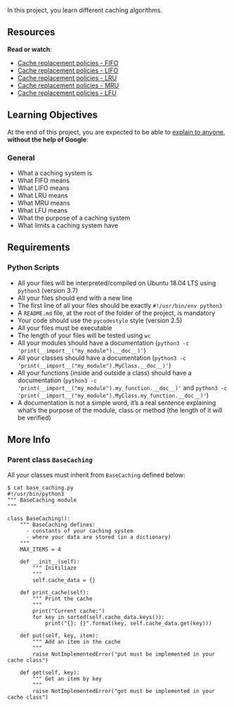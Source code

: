 <html>
<p>In this project, you learn different caching algorithms. </p>

<h2>Resources</h2>

<p><strong>Read or watch</strong>:</p>

<ul>
<li><a href="/rltoken/fjhr6EvFeF3mWwsPQXUKdQ" title="Cache replacement policies - FIFO" target="_blank">Cache replacement policies - FIFO</a> </li>
<li><a href="/rltoken/U44RQjXp8xBtsbNIyhHIyw" title="Cache replacement policies - LIFO" target="_blank">Cache replacement policies - LIFO</a> </li>
<li><a href="/rltoken/gKerxvR4dnXQYkBX2ujZiQ" title="Cache replacement policies - LRU" target="_blank">Cache replacement policies - LRU</a> </li>
<li><a href="/rltoken/Tmk4qEBZ7QTknvbpKabWfQ" title="Cache replacement policies - MRU" target="_blank">Cache replacement policies - MRU</a> </li>
<li><a href="/rltoken/8PEJ8L34bxhL2y--BW5zGQ" title="Cache replacement policies - LFU" target="_blank">Cache replacement policies - LFU</a> </li>
</ul>

<h2>Learning Objectives</h2>

<p>At the end of this project, you are expected to be able to <a href="/rltoken/-gpAdRQTx1Rb-amaz9JZhQ" title="explain to anyone" target="_blank">explain to anyone</a>, <strong>without the help of Google</strong>:</p>

<h3>General</h3>

<ul>
<li>What a caching system is</li>
<li>What FIFO means </li>
<li>What LIFO means</li>
<li>What LRU means</li>
<li>What MRU means</li>
<li>What LFU means</li>
<li>What the purpose of a caching system</li>
<li>What limits a caching system have</li>
</ul>

<h2>Requirements</h2>

<h3>Python Scripts</h3>

<ul>
<li>All your files will be interpreted/compiled on Ubuntu 18.04 LTS using <code>python3</code> (version 3.7)</li>
<li>All your files should end with a new line</li>
<li>The first line of all your files should be exactly <code>#!/usr/bin/env python3</code></li>
<li>A <code>README.md</code> file, at the root of the folder of the project, is mandatory</li>
<li>Your code should use the <code>pycodestyle</code> style (version 2.5)</li>
<li>All your files must be executable</li>
<li>The length of your files will be tested using <code>wc</code></li>
<li>All your modules should have a documentation (<code>python3 -c &#39;print(__import__(&quot;my_module&quot;).__doc__)&#39;</code>)</li>
<li>All your classes should have a documentation (<code>python3 -c &#39;print(__import__(&quot;my_module&quot;).MyClass.__doc__)&#39;</code>)</li>
<li>All your functions (inside and outside a class) should have a documentation (<code>python3 -c &#39;print(__import__(&quot;my_module&quot;).my_function.__doc__)&#39;</code> and <code>python3 -c &#39;print(__import__(&quot;my_module&quot;).MyClass.my_function.__doc__)&#39;</code>)</li>
<li>A documentation is not a simple word, it&rsquo;s a real sentence explaining what&rsquo;s the purpose of the module, class or method (the length of it will be verified)</li>
</ul>

<h2>More Info</h2>

<h3>Parent class <code>BaseCaching</code></h3>

<p>All your classes must inherit from <code>BaseCaching</code> defined below:</p>

<pre><code>$ cat base_caching.py
#!/usr/bin/python3
&quot;&quot;&quot; BaseCaching module
&quot;&quot;&quot;

class BaseCaching():
    &quot;&quot;&quot; BaseCaching defines:
      - constants of your caching system
      - where your data are stored (in a dictionary)
    &quot;&quot;&quot;
    MAX_ITEMS = 4

    def __init__(self):
        &quot;&quot;&quot; Initiliaze
        &quot;&quot;&quot;
        self.cache_data = {}

    def print_cache(self):
        &quot;&quot;&quot; Print the cache
        &quot;&quot;&quot;
        print(&quot;Current cache:&quot;)
        for key in sorted(self.cache_data.keys()):
            print(&quot;{}: {}&quot;.format(key, self.cache_data.get(key)))

    def put(self, key, item):
        &quot;&quot;&quot; Add an item in the cache
        &quot;&quot;&quot;
        raise NotImplementedError(&quot;put must be implemented in your cache class&quot;)

    def get(self, key):
        &quot;&quot;&quot; Get an item by key
        &quot;&quot;&quot;
        raise NotImplementedError(&quot;get must be implemented in your cache class&quot;)
</code></pre>
</html>
